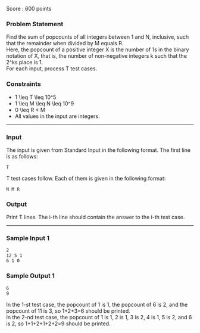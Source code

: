Score : 600 points

### Problem Statement

Find the sum of popcounts of all integers between 1 and N, inclusive, such that the remainder when divided by M equals R.  
Here, the popcount of a positive integer X is the number of 1s in the binary notation of X, that is, the number of non-negative integers k such that the 2^ks place is 1.   
For each input, process T test cases.

### Constraints

* 1 \leq T \leq 10^5
* 1 \leq M \leq N \leq 10^9
* 0 \leq R < M
* All values in the input are integers.

---

### Input

The input is given from Standard Input in the following format. The first line is as follows:

```
T
```

T test cases follow. Each of them is given in the following format:

```
N M R
```

### Output

Print T lines. The i-th line should contain the answer to the i-th test case.

---

### Sample Input 1

```
2
12 5 1
6 1 0
```

### Sample Output 1

```
6
9
```

In the 1-st test case, the popcount of 1 is 1, the popcount of 6 is 2, and the popcount of 11 is 3, so 1+2+3=6 should be printed.  
In the 2-nd test case, the popcount of 1 is 1, 2 is 1, 3 is 2, 4 is 1, 5 is 2, and 6 is 2, so 1+1+2+1+2+2=9 should be printed.